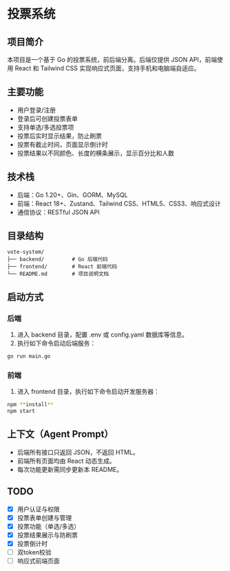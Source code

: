 # 投票系统

## 项目简介

本项目是一个基于 Go 的投票系统，前后端分离。后端仅提供 JSON API，前端使用 React 和 Tailwind CSS 实现响应式页面，支持手机和电脑端自适应。

## 主要功能

- 用户登录/注册
- 登录后可创建投票表单
- 支持单选/多选投票项
- 投票后实时显示结果，防止刷票
- 投票有截止时间，页面显示倒计时
- 投票结果以不同颜色、长度的横条展示，显示百分比和人数

## 技术栈

- 后端：Go 1.20+、Gin、GORM、MySQL
- 前端：React 18+、Zustand、Tailwind CSS、HTML5、CSS3、响应式设计
- 通信协议：RESTful JSON API

## 目录结构

```plaintext
vote-system/
├── backend/         # Go 后端代码
├── frontend/        # React 前端代码
└── README.md        # 项目说明文档
```

## 启动方式

### 后端

1. 进入 backend 目录，配置 .env 或 config.yaml 数据库等信息。
2. 执行如下命令启动后端服务：

```bash
go run main.go
```

### 前端

1. 进入 frontend 目录，执行如下命令启动开发服务器：

```bash
npm **install**
npm start
```

## 上下文（Agent Prompt）

- 后端所有接口只返回 JSON，不返回 HTML。
- 前端所有页面均由 React 动态生成。
- 每次功能更新需同步更新本 README。

## TODO

- [x] 用户认证与权限
- [x] 投票表单创建与管理
- [x] 投票功能（单选/多选）
- [x] 投票结果展示与防刷票
- [x] 投票倒计时
- [ ] 双token校验
- [ ] 响应式前端页面
